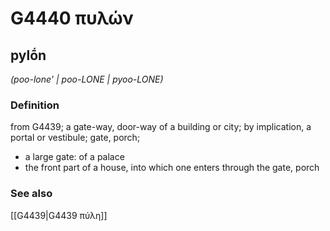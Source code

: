 # G4440 πυλών

## pylṓn

_(poo-lone' | poo-LONE | pyoo-LONE)_

### Definition

from G4439; a gate-way, door-way of a building or city; by implication, a portal or vestibule; gate, porch; 

- a large gate: of a palace
- the front part of a house, into which one enters through the gate, porch

### See also

[[G4439|G4439 πύλη]]
